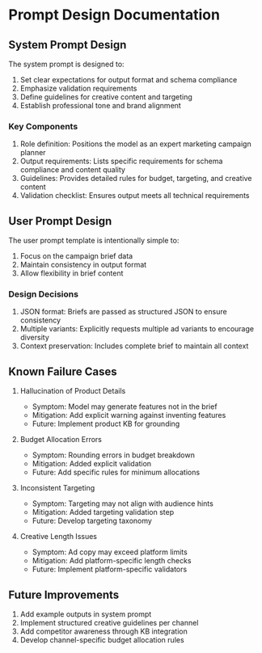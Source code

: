 # Prompt Design Documentation

## System Prompt Design

The system prompt is designed to:
1. Set clear expectations for output format and schema compliance
2. Emphasize validation requirements
3. Define guidelines for creative content and targeting
4. Establish professional tone and brand alignment

### Key Components

1. Role definition: Positions the model as an expert marketing campaign planner
2. Output requirements: Lists specific requirements for schema compliance and content quality
3. Guidelines: Provides detailed rules for budget, targeting, and creative content
4. Validation checklist: Ensures output meets all technical requirements

## User Prompt Design

The user prompt template is intentionally simple to:
1. Focus on the campaign brief data
2. Maintain consistency in output format
3. Allow flexibility in brief content

### Design Decisions

1. JSON format: Briefs are passed as structured JSON to ensure consistency
2. Multiple variants: Explicitly requests multiple ad variants to encourage diversity
3. Context preservation: Includes complete brief to maintain all context

## Known Failure Cases

1. Hallucination of Product Details
   - Symptom: Model may generate features not in the brief
   - Mitigation: Add explicit warning against inventing features
   - Future: Implement product KB for grounding

2. Budget Allocation Errors
   - Symptom: Rounding errors in budget breakdown
   - Mitigation: Added explicit validation
   - Future: Add specific rules for minimum allocations

3. Inconsistent Targeting
   - Symptom: Targeting may not align with audience hints
   - Mitigation: Added targeting validation step
   - Future: Develop targeting taxonomy

4. Creative Length Issues
   - Symptom: Ad copy may exceed platform limits
   - Mitigation: Add platform-specific length checks
   - Future: Implement platform-specific validators

## Future Improvements

1. Add example outputs in system prompt
2. Implement structured creative guidelines per channel
3. Add competitor awareness through KB integration
4. Develop channel-specific budget allocation rules
